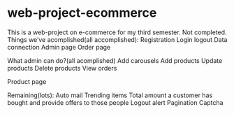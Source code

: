 # web-project-ecommerce
This is a web-project on e-commerce for my third semester.
Not completed.
Things we’ve acomplished(all accomplished):
Registration
Login logout
Data connection
Admin page
Order page

What admin can do?(all acomplished)
Add carousels
Add products
Update products
Delete products
View orders

Product page

Remaining(lots):
Auto mail 
Trending items
Total amount a customer has bought and provide offers to those people
Logout alert
Pagination
Captcha

